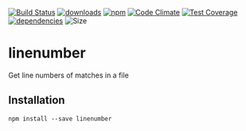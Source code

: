 [![Build Status](https://travis-ci.org/tandrewnichols/linenumber.png)](https://travis-ci.org/tandrewnichols/linenumber) [![downloads](http://img.shields.io/npm/dm/linenumber.svg)](https://npmjs.org/package/linenumber) [![npm](http://img.shields.io/npm/v/linenumber.svg)](https://npmjs.org/package/linenumber) [![Code Climate](https://codeclimate.com/github/tandrewnichols/linenumber/badges/gpa.svg)](https://codeclimate.com/github/tandrewnichols/linenumber) [![Test Coverage](https://codeclimate.com/github/tandrewnichols/linenumber/badges/coverage.svg)](https://codeclimate.com/github/tandrewnichols/linenumber) [![dependencies](https://david-dm.org/tandrewnichols/linenumber.png)](https://david-dm.org/tandrewnichols/linenumber) ![Size](https://img.shields.io/badge/size-0.7kb-brightgreen.svg)

# linenumber

Get line numbers of matches in a file

## Installation

`npm install --save linenumber`
